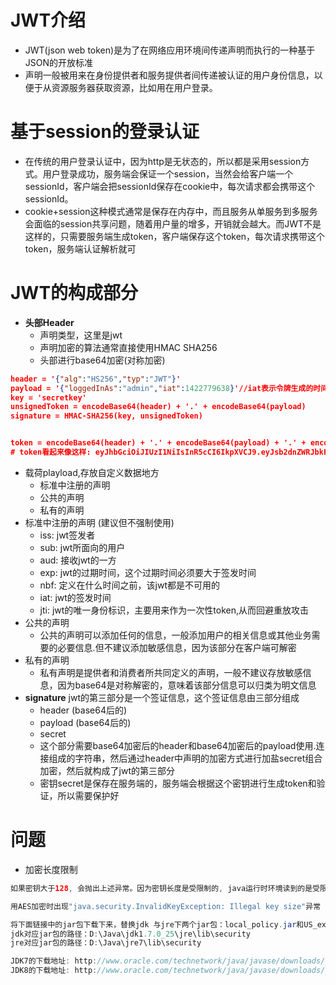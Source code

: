 # JWT介绍
* JWT(json web token)是为了在网络应用环境间传递声明而执行的一种基于JSON的开放标准
* 声明一般被用来在身份提供者和服务提供者间传递被认证的用户身份信息，以便于从资源服务器获取资源，比如用在用户登录。

# 基于session的登录认证
* 在传统的用户登录认证中，因为http是无状态的，所以都是采用session方式。用户登录成功，服务端会保证一个session，当然会给客户端一个sessionId，客户端会把sessionId保存在cookie中，每次请求都会携带这个sessionId。
* cookie+session这种模式通常是保存在内存中，而且服务从单服务到多服务会面临的session共享问题，随着用户量的增多，开销就会越大。而JWT不是这样的，只需要服务端生成token，客户端保存这个token，每次请求携带这个token，服务端认证解析就可

# JWT的构成部分
* **头部Header**
    * 声明类型，这里是jwt
    * 声明加密的算法通常直接使用HMAC SHA256
    * 头部进行base64加密(对称加密)

```json
header = '{"alg":"HS256","typ":"JWT"}'
payload = '{"loggedInAs":"admin","iat":1422779638}'//iat表示令牌生成的时间
key = 'secretkey'
unsignedToken = encodeBase64(header) + '.' + encodeBase64(payload)
signature = HMAC-SHA256(key, unsignedToken)


token = encodeBase64(header) + '.' + encodeBase64(payload) + '.' + encodeBase64(signature)
# token看起来像这样: eyJhbGciOiJIUzI1NiIsInR5cCI6IkpXVCJ9.eyJsb2dnZWRJbkFzIjoiYWRtaW4iLCJpYXQiOjE0MjI3Nzk2Mzh9.gzSraSYS8EXBxLN_oWnFSRgCzcmJmMjLiuyu5CSpyHI
```

* 载荷playload,存放自定义数据地方
    * 标准中注册的声明
    * 公共的声明
    * 私有的声明
* 标准中注册的声明 (建议但不强制使用)
    * iss: jwt签发者
    * sub: jwt所面向的用户
    * aud: 接收jwt的一方
    * exp: jwt的过期时间，这个过期时间必须要大于签发时间
    * nbf: 定义在什么时间之前，该jwt都是不可用的
    * iat: jwt的签发时间
    * jti: jwt的唯一身份标识，主要用来作为一次性token,从而回避重放攻击
* 公共的声明
    * 公共的声明可以添加任何的信息，一般添加用户的相关信息或其他业务需要的必要信息.但不建议添加敏感信息，因为该部分在客户端可解密
* 私有的声明
    * 私有声明是提供者和消费者所共同定义的声明，一般不建议存放敏感信息，因为base64是对称解密的，意味着该部分信息可以归类为明文信息
* **signature** jwt的第三部分是一个签证信息，这个签证信息由三部分组成
    * header (base64后的)
    * payload (base64后的)
    * secret
    * 这个部分需要base64加密后的header和base64加密后的payload使用.连接组成的字符串，然后通过header中声明的加密方式进行加盐secret组合加密，然后就构成了jwt的第三部分
    * 密钥secret是保存在服务端的，服务端会根据这个密钥进行生成token和验证，所以需要保护好


# 问题
* 加密长度限制

```java
如果密钥大于128, 会抛出上述异常。因为密钥长度是受限制的, java运行时环境读到的是受限的policy文件，文件位于/jre/lib/security下, 这种限制是因为美国对软件出口的控制

用AES加密时出现"java.security.InvalidKeyException: Illegal key size"异常

将下面链接中的jar包下载下来，替换jdk 与jre下两个jar包：local_policy.jar和US_export_policy.jar即可。
jdk对应jar包的路径：D:\Java\jdk1.7.0_25\jre\lib\security
jre对应jar包的路径：D:\Java\jre7\lib\security

JDK7的下载地址: http://www.oracle.com/technetwork/java/javase/downloads/jce-7-download-432124.html
JDK8的下载地址: http://www.oracle.com/technetwork/java/javase/downloads/jce8-download-2133166.html
```
